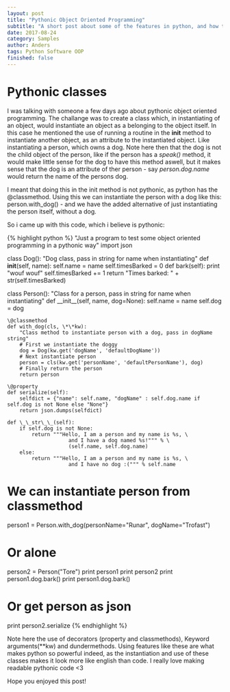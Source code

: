 ```yaml
---
layout: post
title: "Pythonic Object Oriented Programming"
subtitle: "A short post about some of the features in python, and how to write pythonic"
date: 2017-08-24
category: Samples
author: Anders
tags: Python Software OOP
finished: false
---
```


# Pythonic classes

I was talking with someone a few days ago about pythonic object oriented programming.  The challange was to create a class which, in instantiating of an object, would instantiate an object as a belonging to the object itself.  In this case he mentioned the use of running a routine in the __init__ method to instantiate another object, as an attribute to the instantiated object.  Like instantiating a person, which owns a dog.  Note here then that the dog is not the child object of the person, like if the person has a *speak()* method, it would make little sense for the dog to have this method aswell, but it makes sense that the dog is an attribute of ther person - say *person.dog.name* would return the name of the persons dog.

I meant that doing this in the init method is not pythonic, as python has the \@classmethod.  Using this we can instantiate the person with a dog like this: person.with_dog() - and we have the added alternative of just instantiating the person itself, without a dog.

So i came up with this code, which i believe is pythonic:

{% highlight python %}
  "Just a program to test some object oriented programming in a pythonic way"
  import json
  
  
  class Dog():
  	"Dog class, pass in string for name when instantiating"
    def __init__(self, name):
  		self.name = name
  		self.timesBarked = 0
  	def bark(self):
  		print "wouf wouf"
  		self.timesBarked += 1
  		return "Times barked: " + str(self.timesBarked)
  
  
  class Person():
  	"Class for a person, pass in string for name when instantiating"
  	def \_\_init\_\_(self, name, dog=None):
  		self.name = name
  		self.dog = dog
  
  	\@classmethod
  	def with_dog(cls, \*\*kw):
  		"Class method to instantiate person with a dog, pass in dogName string"
  		# First we instantiate the doggy
  		dog = Dog(kw.get('dogName', 'defaultDogName'))
  		# Next instantiate person
  		person = cls(kw.get('personName', 'defaultPersonName'), dog)
  		# Finally return the person
  		return person
  
  	\@property
  	def serialize(self):
  		selfdict = {"name": self.name, "dogName" : self.dog.name if self.dog is not None else "None"}
  		return json.dumps(selfdict)
  
  	def \_\_str\_\_(self):
  		if self.dog is not None:
  			return """Hello, I am a person and my name is %s, \
  						and I have a dog named %s!""" % \
  						(self.name, self.dog.name)
  		else:
  			return """Hello, I am a person and my name is %s, \
  			 			and I have no dog :(""" % self.name
  
  
  # We can instantiate person from classmethod
  person1 = Person.with_dog(personName="Runar", dogName="Trofast")
  # Or alone
  person2 = Person("Tore")
  print person1
  print person2
  print person1.dog.bark()
  print person1.dog.bark()
  # Or get person as json
  print person2.serialize
{% endhighlight %}

Note here the use of decorators (property and classmethods), Keyword arguments(\*\*kw) and dundermethods.  Using features like these are what makes python so powerful indeed, as the instantiation and use of these classes makes it look more like english than code.  I really love making readable pythonic code <3

Hope you enjoyed this post!
